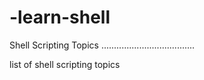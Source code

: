 # -learn-shell

Shell Scripting Topics 
.....................................  

list of shell scripting topics 
